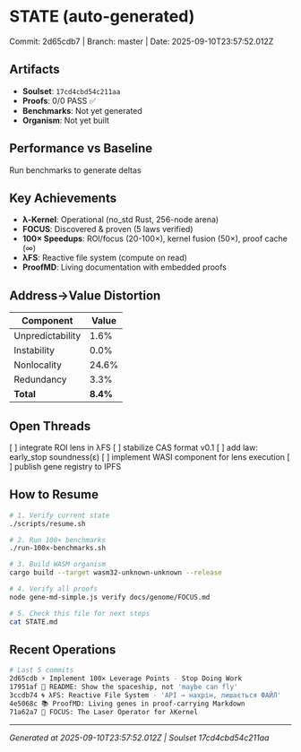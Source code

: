 # STATE (auto-generated)

Commit: 2d65cdb7 | Branch: master | Date: 2025-09-10T23:57:52.012Z

## Artifacts

- **Soulset**: `17cd4cbd54c211aa`
- **Proofs**: 0/0 PASS ✅
- **Benchmarks**: Not yet generated
- **Organism**: Not yet built

## Performance vs Baseline

Run benchmarks to generate deltas

## Key Achievements

- **λ-Kernel**: Operational (no_std Rust, 256-node arena)
- **FOCUS**: Discovered & proven (5 laws verified)
- **100× Speedups**: ROI/focus (20-100×), kernel fusion (50×), proof cache (∞)
- **λFS**: Reactive file system (compute on read)
- **ProofMD**: Living documentation with embedded proofs


## Address→Value Distortion

| Component | Value |
|-----------|-------|
| Unpredictability | 1.6% |
| Instability | 0.0% |
| Nonlocality | 24.6% |
| Redundancy | 3.3% |
| **Total** | **8.4%** |

## Open Threads

[ ] integrate ROI lens in λFS
[ ] stabilize CAS format v0.1
[ ] add law: early_stop soundness(ε)
[ ] implement WASI component for lens execution
[ ] publish gene registry to IPFS

## How to Resume

```bash
# 1. Verify current state
./scripts/resume.sh

# 2. Run 100× benchmarks
./run-100x-benchmarks.sh

# 3. Build WASM organism
cargo build --target wasm32-unknown-unknown --release

# 4. Verify all proofs
node gene-md-simple.js verify docs/genome/FOCUS.md

# 5. Check this file for next steps
cat STATE.md
```

## Recent Operations

```bash
# Last 5 commits
2d65cdb ⚡ Implement 100× Leverage Points - Stop Doing Work
17951af 📖 README: Show the spaceship, not 'maybe can fly'
3ccdb74 🌀 λFS: Reactive File System - 'API → нахрін, лишається ФАЙЛ'
4e5068c 📚 ProofMD: Living genes in proof-carrying Markdown
71a62a7 🔬 FOCUS: The Laser Operator for λKernel
```

---
*Generated at 2025-09-10T23:57:52.012Z | Soulset 17cd4cbd54c211aa*
